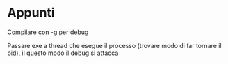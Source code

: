 # Appunti

Compilare con -g per debug

Passare exe a thread che esegue il processo (trovare modo di far tornare il pid), il questo modo il debug si attacca
